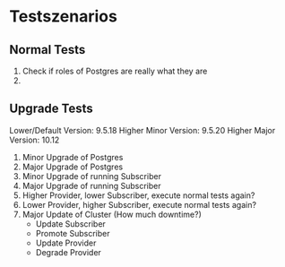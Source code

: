 # Testszenarios

## Normal Tests

1. Check if roles of Postgres are really what they are
2. 

## Upgrade Tests

Lower/Default Version: 9.5.18
Higher Minor Version: 9.5.20
Higher Major Version: 10.12

1. Minor Upgrade of Postgres 
2. Major Upgrade of Postgres 
3. Minor Upgrade of running Subscriber
4. Major Upgrade of running Subscriber
5. Higher Provider, lower Subscriber, execute normal tests again? 
6. Lower Provider, higher Subscriber, execute normal tests again?
7. Major Update of Cluster (How much downtime?)
    - Update Subscriber
    - Promote Subscriber
    - Update Provider
    - Degrade Provider



